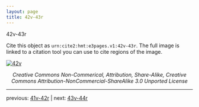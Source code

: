 ```yaml
---
layout: page
title: 42v-43r
---
```


42v-43r

Cite this object as `urn:cite2:hmt:e3pages.v1:42v-43r`.  The full image is linked to a citation tool you can use to cite regions of the image.

[![42v](http://www.homermultitext.org/iipsrv?IIIF=/project/homer/pyramidal/deepzoom/hmt/e3bifolio/v1/E3_42v_43r.tif/full/800,/0/default.jpg)](http://www.homermultitext.org/ict2/?urn=urn:cite2:hmt:e3bifolio.v1:E3_42v_43r) 

<p style="text-align: center; font-style: italic;">Creative Commons Non-Commerical, Attribution, Share-Alike, Creative Commons Attribution-NonCommercial-ShareAlike 3.0 Unported License</p>

---

previous: [41v-42r](../41v-42r/) | next: [43v-44r](../43v-44r/)